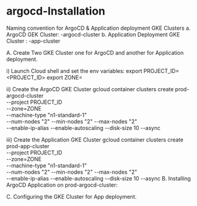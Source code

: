 # argocd-Installation

Naming convention for ArgoCD & Application deployment GKE Clusters
  a. ArgoCD GEK Cluster: <env>-argocd-cluster
  b. Application Deployment GKE Cluster : <env>-app-cluster

A. Create Two GKE Cluster one for ArgoCD and another for Application deployment.
  
  i) Launch Cloud shell and set the env variables:
  export PROJECT_ID=<PROJECT_ID>
  export ZONE=<ZONE>

  ii) Create the ArgoCD GKE Cluster
   gcloud container clusters create prod-argocd-cluster \
    --project PROJECT_ID \
    --zone=ZONE \
    --machine-type "n1-standard-1" \
    --num-nodes "2" --min-nodes "2" --max-nodes "2" \
    --enable-ip-alias --enable-autoscaling --disk-size 10 --async
    
  iii) Create the Application GKE Cluster
   gcloud container clusters create prod-app-cluster \
    --project PROJECT_ID \
    --zone=ZONE \
    --machine-type "n1-standard-1" \
    --num-nodes "2" --min-nodes "2" --max-nodes "2" \
    --enable-ip-alias --enable-autoscaling --disk-size 10 --async
B. Installing ArgoCD Application on prod-argocd-cluster:
   
C. Configuring the GKE Cluster for App deployment.

